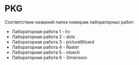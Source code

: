 # PKG

Соответствие названий папок номерам лабораторных работ:

- Лабораторная работа 1 - lrc
- Лабораторная работа 2 - dots
- Лабораторная работа 3 - pictureWizard
- Лабораторная работа 4 - Raster
- Лабораторная работа 5 - otsech
- Лабораторная работа 6 - 3imension
